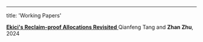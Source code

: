 ---
title: 'Working Papers'

[**Ekici's Reclaim-proof Allocations Revisited** ](https://drive.google.com/file/d/1J42hl9BGv7nIvY7au7uG6bGWwZA0_DpZ/view?usp=drive_link)
Qianfeng Tang and **Zhan Zhu**, 2024


